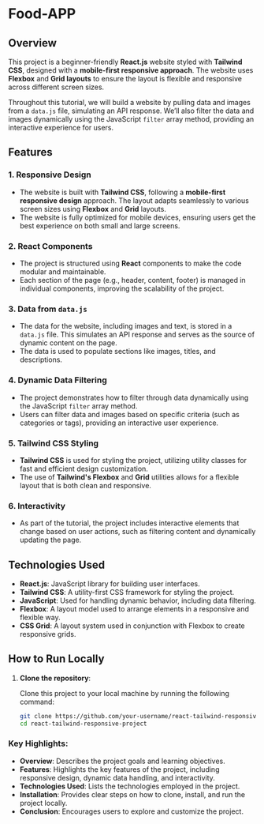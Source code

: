 # Food-APP

## Overview

This project is a beginner-friendly **React.js** website styled with **Tailwind CSS**, designed with a **mobile-first responsive approach**. The website uses **Flexbox** and **Grid layouts** to ensure the layout is flexible and responsive across different screen sizes.

Throughout this tutorial, we will build a website by pulling data and images from a `data.js` file, simulating an API response. We’ll also filter the data and images dynamically using the JavaScript `filter` array method, providing an interactive experience for users.

## Features

### 1. **Responsive Design**
   - The website is built with **Tailwind CSS**, following a **mobile-first responsive design** approach. The layout adapts seamlessly to various screen sizes using **Flexbox** and **Grid** layouts.
   - The website is fully optimized for mobile devices, ensuring users get the best experience on both small and large screens.

### 2. **React Components**
   - The project is structured using **React** components to make the code modular and maintainable.
   - Each section of the page (e.g., header, content, footer) is managed in individual components, improving the scalability of the project.

### 3. **Data from `data.js`**
   - The data for the website, including images and text, is stored in a `data.js` file. This simulates an API response and serves as the source of dynamic content on the page.
   - The data is used to populate sections like images, titles, and descriptions.

### 4. **Dynamic Data Filtering**
   - The project demonstrates how to filter through data dynamically using the JavaScript `filter` array method.
   - Users can filter data and images based on specific criteria (such as categories or tags), providing an interactive user experience.

### 5. **Tailwind CSS Styling**
   - **Tailwind CSS** is used for styling the project, utilizing utility classes for fast and efficient design customization.
   - The use of **Tailwind's Flexbox** and **Grid** utilities allows for a flexible layout that is both clean and responsive.

### 6. **Interactivity**
   - As part of the tutorial, the project includes interactive elements that change based on user actions, such as filtering content and dynamically updating the page.

## Technologies Used

- **React.js**: JavaScript library for building user interfaces.
- **Tailwind CSS**: A utility-first CSS framework for styling the project.
- **JavaScript**: Used for handling dynamic behavior, including data filtering.
- **Flexbox**: A layout model used to arrange elements in a responsive and flexible way.
- **CSS Grid**: A layout system used in conjunction with Flexbox to create responsive grids.

## How to Run Locally

1. **Clone the repository**:

   Clone this project to your local machine by running the following command:

   ```bash
   git clone https://github.com/your-username/react-tailwind-responsive-project.git
   cd react-tailwind-responsive-project

### Key Highlights:
- **Overview**: Describes the project goals and learning objectives.
- **Features**: Highlights the key features of the project, including responsive design, dynamic data handling, and interactivity.
- **Technologies Used**: Lists the technologies employed in the project.
- **Installation**: Provides clear steps on how to clone, install, and run the project locally.
- **Conclusion**: Encourages users to explore and customize the project.


